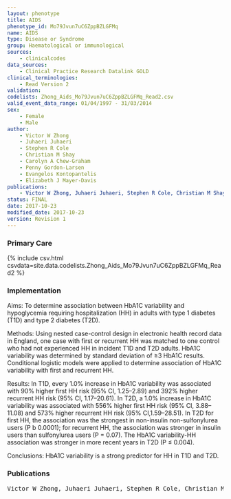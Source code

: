 ```yaml
---
layout: phenotype
title: AIDS
phenotype_id: Mo79Jvun7uC6ZppBZLGFMq
name: AIDS
type: Disease or Syndrome
group: Haematological or immunological
sources: 
    - clinicalcodes
data_sources:
    - Clinical Practice Research Datalink GOLD
clinical_terminologies:
    - Read Version 2
validation:
codelists: Zhong_Aids_Mo79Jvun7uC6ZppBZLGFMq_Read2.csv
valid_event_data_range: 01/04/1997 - 31/03/2014
sex:
    - Female
    - Male
author:
    - Victor W Zhong
    - Juhaeri Juhaeri
    - Stephen R Cole
    - Christian M Shay
    - Carolyn A Chew-Graham
    - Penny Gordon-Larsen
    - Evangelos Kontopantelis
    - Elizabeth J Mayer-Davis    
publications:
    - Victor W Zhong, Juhaeri Juhaeri, Stephen R Cole, Christian M Shay, Carolyn A Chew-Graham, Penny Gordon-Larsen, Evangelos Kontopantelis, Elizabeth J Mayer-Davis, HbA1C variability and hypoglycemia hospitalization in adults with type 1 and type 2 diabetes: A nested case-control study. Journal of Diabetes and Its Complications, 32(2), 2017.
status: FINAL
date: 2017-10-23
modified_date: 2017-10-23
version: Revision 1
---
```


### Primary Care

{% include csv.html csvdata=site.data.codelists.Zhong_Aids_Mo79Jvun7uC6ZppBZLGFMq_Read2 %}

### Implementation

Aims: 
To determine association between HbA1C variability and hypoglycemia requiring hospitalization (HH) in adults with type 1 diabetes (T1D) and type 2 diabetes (T2D).

Methods: 
Using nested case-control design in electronic health record data in England, one case with first or recurrent HH was matched to one control who had not experienced HH in incident T1D and T2D adults. HbA1C variability was determined by standard deviation of ≥3 HbA1C results. Conditional logistic models were applied to determine association of HbA1C variability with first and recurrent HH.

Results: 
In T1D, every 1.0% increase in HbA1C variability was associated with 90% higher first HH risk (95% CI, 1.25–2.89) and 392% higher recurrent HH risk (95% CI, 1.17–20.61). In T2D, a 1.0% increase in HbA1C variability was associated with 556% higher first HH risk (95% CI, 3.88–11.08) and 573% higher recurrent HH risk (95% CI,1.59–28.51). In T2D for first HH, the association was the strongest in non-insulin non-sulfonylurea users (P b 0.0001); for recurrent HH, the association was stronger in insulin users than sulfonylurea users (P = 0.07). The HbA1C variability-HH association was stronger in more recent years in T2D (P ≤ 0.004). 

Conclusions: 
HbA1C variability is a strong predictor for HH in T1D and T2D.

### Publications

<pre>
Victor W Zhong, Juhaeri Juhaeri, Stephen R Cole, Christian M Shay, Carolyn A Chew-Graham, Penny Gordon-Larsen, Evangelos Kontopantelis, Elizabeth J Mayer-Davis, HbA1C variability and hypoglycemia hospitalization in adults with type 1 and type 2 diabetes: A nested case-control study. Journal of Diabetes and Its Complications, 32(2), 2017.
</pre>
